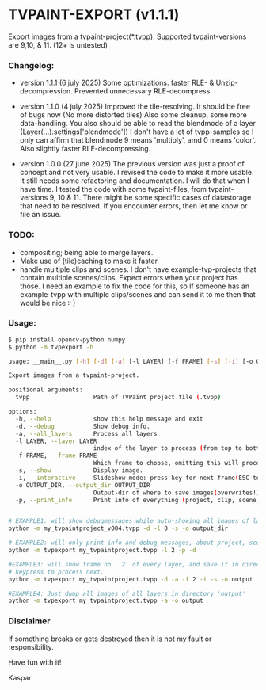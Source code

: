 TVPAINT-EXPORT (v1.1.1)
==============

Export images from a tvpaint-project(*.tvpp). Supported tvpaint-versions are 9,10, & 11. (12+ is untested)

### Changelog:
- version 1.1.1  (6 july 2025)
Some optimizations. faster RLE- & Unzip-decompression. Prevented unnecessary RLE-decompress

- version 1.1.0  (4 july 2025)
Improved the tile-resolving. It should be free of bugs now (No more distorted tiles)
Also some cleanup, some more data-handling. You also should be able to read the blendmode of a layer (Layer(...).settings['blendmode'])
I don't have a lot of tvpp-samples so I only can affirm that blendmode 9 means 'multiply', amd 0 means 'color'. Also slightly faster RLE-decompressing.

- version 1.0.0  (27 june 2025)
The previous version was just a proof of concept and not very usable.
I revised the code to make it more usable. It still needs some refactoring and documentation. I will do that when I have time.
I tested the code with some tvpaint-files, from tvpaint-versions 9, 10 & 11. There might be some specific cases of datastorage that need to be resolved.
If you encounter errors, then let me know or file an issue.

### TODO:
- compositing; being able to merge layers.
- Make use of (tile)caching to make it faster.
- handle multiple clips and scenes. I don't have example-tvp-projects that contain multiple scenes/clips. Expect errors when your project has those. I need an example to fix the code for this, so If someone has an example-tvpp with multiple clips/scenes and can send it to me then that would be nice :-)

### Usage:
```sh
$ pip install opencv-python numpy
$ python -m tvpexport -h

usage: __main__.py [-h] [-d] [-a] [-l LAYER] [-f FRAME] [-s] [-i] [-o OUTPUT_DIR] [-p] tvpaint-file(*.tvpp)

Export images from a tvpaint-project.

positional arguments:
  tvpp                  Path of TVPaint project file (.tvpp)

options:
  -h, --help            show this help message and exit
  -d, --debug           Show debug info.
  -a, --all_layers      Process all layers
  -l LAYER, --layer LAYER
                        index of the layer to process (from top to bottom = [0:])
  -f FRAME, --frame FRAME
                        Which frame to choose, omitting this will process all frames of the layer.
  -s, --show            Display image.
  -i, --interactive     Slideshow-mode: press key for next frame(ESC to quit)
  -o OUTPUT_DIR, --output_dir OUTPUT_DIR
                        Output-dir of where to save images(overwrites!).
  -p, --print_info      Print info of everything (project, clip, scene, layer)


# EXAMPLE1: will show debugmessages while auto-showing all images of layer 0 (index = top to bottom), and save the images as png to directory 'output_dir'
python -m my_tvpaintproject_v004.tvpp -d -l 0 -s -o output_dir

# EXAMPLE2: will only print info and debug-messages, about project, scene0 , clip0, layer2
python -m tvpexport my_tvpaintproject.tvpp -l 2 -p -d

#EXAMPLE3: will show frame no. '2' of every layer, and save it in directory 'output', and wait for a
# keypress to process next.
python -m tvpexport my_tvpaintproject.tvpp -d -a -f 2 -i -s -o output

#EXAMPLE4: Just dump all images of all layers in directory 'output'
python -m tvpexport my_tvpaintproject.tvpp -a -o output
```

### Disclaimer
If something breaks or gets destroyed then it is not my fault or responsibility.

Have fun with it!

Kaspar

